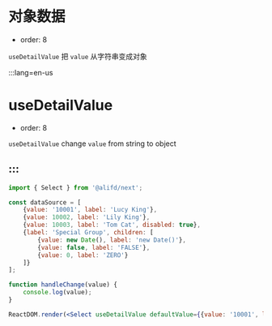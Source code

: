 # 对象数据

- order: 8

`useDetailValue` 把 `value` 从字符串变成对象

:::lang=en-us
# useDetailValue

- order: 8

`useDetailValue` change `value` from string to object

:::
---

````jsx
import { Select } from '@alifd/next';

const dataSource = [
    {value: '10001', label: 'Lucy King'},
    {value: 10002, label: 'Lily King'},
    {value: 10003, label: 'Tom Cat', disabled: true},
    {label: 'Special Group', children: [
        {value: new Date(), label: 'new Date()'},
        {value: false, label: 'FALSE'},
        {value: 0, label: 'ZERO'}
    ]}
];

function handleChange(value) {
    console.log(value);
}

ReactDOM.render(<Select useDetailValue defaultValue={{value: '10001', label: 'Lucy King'}} onChange={handleChange} dataSource={dataSource} style={{width: 150}} />, mountNode);
````
